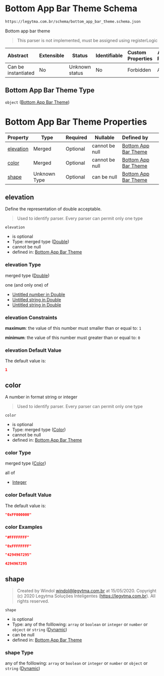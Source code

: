 # Bottom App Bar Theme Schema

```txt
https://legytma.com.br/schema/bottom_app_bar_theme.schema.json
```

Bottom app bar theme


> This parser is not implemented, must be assigned using registerLogic
>

| Abstract            | Extensible | Status         | Identifiable | Custom Properties | Additional Properties | Access Restrictions | Defined In                                                                                            |
| :------------------ | ---------- | -------------- | ------------ | :---------------- | --------------------- | ------------------- | ----------------------------------------------------------------------------------------------------- |
| Can be instantiated | No         | Unknown status | No           | Forbidden         | Allowed               | none                | [bottom_app_bar_theme.schema.json](../schema/bottom_app_bar_theme.schema.json "open original schema") |

## Bottom App Bar Theme Type

`object` ([Bottom App Bar Theme](bottom_app_bar_theme.md))

# Bottom App Bar Theme Properties

| Property                | Type         | Required | Nullable       | Defined by                                                                                                                                    |
| :---------------------- | ------------ | -------- | -------------- | :-------------------------------------------------------------------------------------------------------------------------------------------- |
| [elevation](#elevation) | Merged       | Optional | cannot be null | [Bottom App Bar Theme](app_bar_theme-properties-double.md "https&#x3A;//legytma.com.br/schema/double.schema.json#/properties/elevation")      |
| [color](#color)         | Merged       | Optional | cannot be null | [Bottom App Bar Theme](app_bar_theme-properties-color.md "https&#x3A;//legytma.com.br/schema/color.schema.json#/properties/color")            |
| [shape](#shape)         | Unknown Type | Optional | can be null    | [Bottom App Bar Theme](bottom_app_bar_theme-properties-dynamic.md "https&#x3A;//legytma.com.br/schema/dynamic.schema.json#/properties/shape") |

## elevation

Define the representation of double acceptable.


> Used to identify parser. Every parser can permit only one type
>

`elevation`

-   is optional
-   Type: merged type ([Double](app_bar_theme-properties-double.md))
-   cannot be null
-   defined in: [Bottom App Bar Theme](app_bar_theme-properties-double.md "https&#x3A;//legytma.com.br/schema/double.schema.json#/properties/elevation")

### elevation Type

merged type ([Double](app_bar_theme-properties-double.md))

one (and only one) of

-   [Untitled number in Double](double-oneof-0.md "check type definition")
-   [Untitled string in Double](double-oneof-1.md "check type definition")
-   [Untitled string in Double](double-oneof-2.md "check type definition")

### elevation Constraints

**maximum**: the value of this number must smaller than or equal to: `1`

**minimum**: the value of this number must greater than or equal to: `0`

### elevation Default Value

The default value is:

```json
1
```

## color

A number in format string or integer


> Used to identify parser. Every parser can permit only one type
>

`color`

-   is optional
-   Type: merged type ([Color](app_bar_theme-properties-color.md))
-   cannot be null
-   defined in: [Bottom App Bar Theme](app_bar_theme-properties-color.md "https&#x3A;//legytma.com.br/schema/color.schema.json#/properties/color")

### color Type

merged type ([Color](app_bar_theme-properties-color.md))

all of

-   [Integer](color-allof-integer.md "check type definition")

### color Default Value

The default value is:

```json
"0xFF000000"
```

### color Examples

```json
"#FFFFFFFF"
```

```json
"0xFFFFFFFF"
```

```json
"4294967295"
```

```json
4294967295
```

## shape




> Created by Windol [windol@legytma.com.br](mailto:windol@legytma.com.br) at 15/05/2020.
> Copyright (c) 2020 Legytma Soluções Inteligentes (<https://legytma.com.br>). All rights reserved.
>

`shape`

-   is optional
-   Type: any of the folllowing: `array` or `boolean` or `integer` or `number` or `object` or `string` ([Dynamic](bottom_app_bar_theme-properties-dynamic.md))
-   can be null
-   defined in: [Bottom App Bar Theme](bottom_app_bar_theme-properties-dynamic.md "https&#x3A;//legytma.com.br/schema/dynamic.schema.json#/properties/shape")

### shape Type

any of the folllowing: `array` or `boolean` or `integer` or `number` or `object` or `string` ([Dynamic](bottom_app_bar_theme-properties-dynamic.md))
